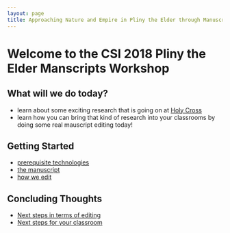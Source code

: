 ```yaml
---
layout: page
title: Approaching Nature and Empire in Pliny the Elder through Manuscripts 
---
```


# Welcome to the CSI 2018 Pliny the Elder Manscripts Workshop #

## What will we do today?
- learn about some exciting research that is going on at [Holy Cross](http://hcmid.github.io/)
- learn how you can bring that kind of research into your classrooms by doing some real mauscript editing today!

## Getting Started ##
- [prerequisite technologies](setup)
- [the manuscript](Pliny)
- [how we edit](editions)

## Concluding Thoughts ##
- [Next steps in terms of editing](total)
- [Next steps for your classroom](resources)


